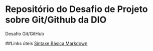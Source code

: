 # Repositório do Desafio de Projeto sobre Git/Github da DIO
Desafio Git/GitHub


##Links úteis
[Sintaxe Básica Markdown](https://www.markdownguide.org/)
